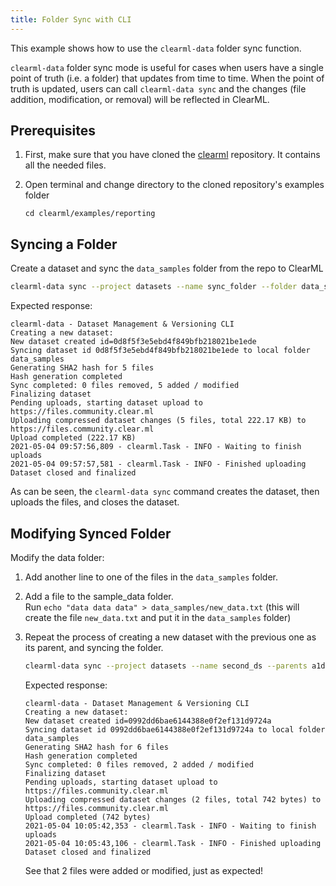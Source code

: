 ```yaml
---
title: Folder Sync with CLI
---
```


This example shows how to use the `clearml-data` folder sync function.

`clearml-data` folder sync mode is useful for cases when users have a single point of truth (i.e. a folder) that updates 
from time to time. When the point of truth is updated, users can call `clearml-data sync` and the 
changes (file addition, modification, or removal) will be reflected in ClearML.

## Prerequisites
1. First, make sure that you have cloned the [clearml](https://github.com/allegroai/clearml) repository. It contains all
the needed files.

1. Open terminal and change directory to the cloned repository's examples folder
    
   ```
   cd clearml/examples/reporting
   ```

## Syncing a Folder
Create a dataset and sync the `data_samples` folder from the repo to ClearML
```bash
clearml-data sync --project datasets --name sync_folder --folder data_samples
```

Expected response:

```
clearml-data - Dataset Management & Versioning CLI
Creating a new dataset:
New dataset created id=0d8f5f3e5ebd4f849bfb218021be1ede
Syncing dataset id 0d8f5f3e5ebd4f849bfb218021be1ede to local folder data_samples
Generating SHA2 hash for 5 files
Hash generation completed
Sync completed: 0 files removed, 5 added / modified
Finalizing dataset
Pending uploads, starting dataset upload to https://files.community.clear.ml
Uploading compressed dataset changes (5 files, total 222.17 KB) to https://files.community.clear.ml
Upload completed (222.17 KB)
2021-05-04 09:57:56,809 - clearml.Task - INFO - Waiting to finish uploads
2021-05-04 09:57:57,581 - clearml.Task - INFO - Finished uploading
Dataset closed and finalized
```

As can be seen, the `clearml-data sync` command creates the dataset, then uploads the files, and closes the dataset.


## Modifying Synced Folder

Modify the data folder:
1. Add another line to one of the files in the `data_samples` folder.
1. Add a file to the sample_data folder.<br/> 
   Run `echo "data data data" > data_samples/new_data.txt` (this will create the file `new_data.txt` and put it in the `data_samples` folder)

1. Repeat the process of creating a new dataset with the previous one as its parent, and syncing the folder.

   ```bash
   clearml-data sync --project datasets --name second_ds --parents a1ddc8b0711b4178828f6c6e6e994b7c --folder data_samples
   ```
   
   Expected response:
   ```
   clearml-data - Dataset Management & Versioning CLI
   Creating a new dataset:
   New dataset created id=0992dd6bae6144388e0f2ef131d9724a
   Syncing dataset id 0992dd6bae6144388e0f2ef131d9724a to local folder data_samples
   Generating SHA2 hash for 6 files
   Hash generation completed
   Sync completed: 0 files removed, 2 added / modified
   Finalizing dataset
   Pending uploads, starting dataset upload to https://files.community.clear.ml
   Uploading compressed dataset changes (2 files, total 742 bytes) to https://files.community.clear.ml
   Upload completed (742 bytes)
   2021-05-04 10:05:42,353 - clearml.Task - INFO - Waiting to finish uploads
   2021-05-04 10:05:43,106 - clearml.Task - INFO - Finished uploading
   Dataset closed and finalized
   ```
   
   See that 2 files were added or modified, just as expected!

